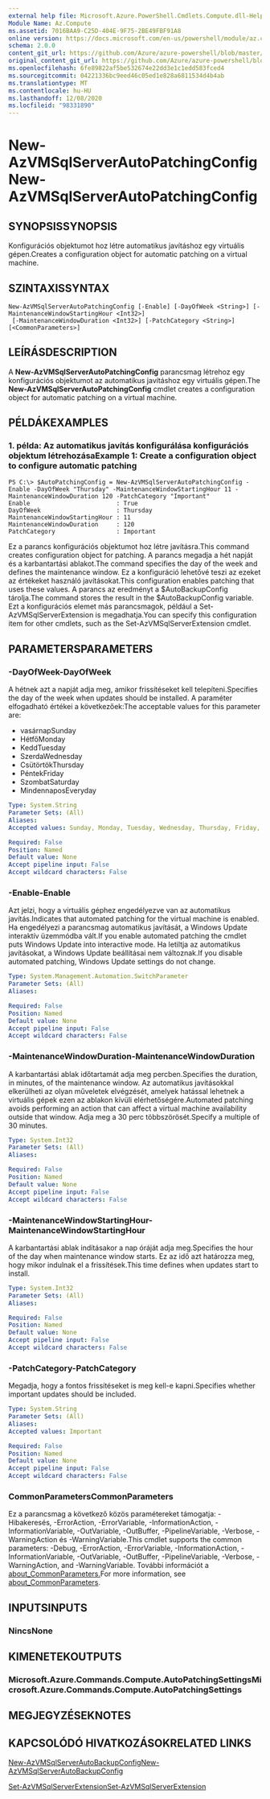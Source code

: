 ```yaml
---
external help file: Microsoft.Azure.PowerShell.Cmdlets.Compute.dll-Help.xml
Module Name: Az.Compute
ms.assetid: 7016BAA9-C25D-404E-9F75-2BE49FBF91A8
online version: https://docs.microsoft.com/en-us/powershell/module/az.compute/new-azvmsqlserverautopatchingconfig
schema: 2.0.0
content_git_url: https://github.com/Azure/azure-powershell/blob/master/src/Compute/Compute/help/New-AzVMSqlServerAutoPatchingConfig.md
original_content_git_url: https://github.com/Azure/azure-powershell/blob/master/src/Compute/Compute/help/New-AzVMSqlServerAutoPatchingConfig.md
ms.openlocfilehash: 6fe89822af5be532674e22dd3e1c1edd583fced4
ms.sourcegitcommit: 04221336bc9eed46c05ed1e828a6811534d4b4ab
ms.translationtype: MT
ms.contentlocale: hu-HU
ms.lasthandoff: 12/08/2020
ms.locfileid: "98331890"
---
```

# <span data-ttu-id="90a69-101">New-AzVMSqlServerAutoPatchingConfig</span><span class="sxs-lookup"><span data-stu-id="90a69-101">New-AzVMSqlServerAutoPatchingConfig</span></span>

## <span data-ttu-id="90a69-102">SYNOPSIS</span><span class="sxs-lookup"><span data-stu-id="90a69-102">SYNOPSIS</span></span>
<span data-ttu-id="90a69-103">Konfigurációs objektumot hoz létre automatikus javításhoz egy virtuális gépen.</span><span class="sxs-lookup"><span data-stu-id="90a69-103">Creates a configuration object for automatic patching on a virtual machine.</span></span>

## <span data-ttu-id="90a69-104">SZINTAXIS</span><span class="sxs-lookup"><span data-stu-id="90a69-104">SYNTAX</span></span>

```
New-AzVMSqlServerAutoPatchingConfig [-Enable] [-DayOfWeek <String>] [-MaintenanceWindowStartingHour <Int32>]
 [-MaintenanceWindowDuration <Int32>] [-PatchCategory <String>] [<CommonParameters>]
```

## <span data-ttu-id="90a69-105">LEÍRÁS</span><span class="sxs-lookup"><span data-stu-id="90a69-105">DESCRIPTION</span></span>
<span data-ttu-id="90a69-106">A **New-AzVMSqlServerAutoPatchingConfig** parancsmag létrehoz egy konfigurációs objektumot az automatikus javításhoz egy virtuális gépen.</span><span class="sxs-lookup"><span data-stu-id="90a69-106">The **New-AzVMSqlServerAutoPatchingConfig** cmdlet creates a configuration object for automatic patching on a virtual machine.</span></span>

## <span data-ttu-id="90a69-107">PÉLDÁK</span><span class="sxs-lookup"><span data-stu-id="90a69-107">EXAMPLES</span></span>

### <span data-ttu-id="90a69-108">1. példa: Az automatikus javítás konfigurálása konfigurációs objektum létrehozása</span><span class="sxs-lookup"><span data-stu-id="90a69-108">Example 1: Create a configuration object to configure automatic patching</span></span>
```
PS C:\> $AutoPatchingConfig = New-AzVMSqlServerAutoPatchingConfig -Enable -DayOfWeek "Thursday" -MaintenanceWindowStartingHour 11 -MaintenanceWindowDuration 120 -PatchCategory "Important"
Enable                        : True
DayOfWeek                     : Thursday
MaintenanceWindowStartingHour : 11
MaintenanceWindowDuration     : 120
PatchCategory                 : Important
```

<span data-ttu-id="90a69-109">Ez a parancs konfigurációs objektumot hoz létre javításra.</span><span class="sxs-lookup"><span data-stu-id="90a69-109">This command creates configuration object for patching.</span></span>
<span data-ttu-id="90a69-110">A parancs megadja a hét napját és a karbantartási ablakot.</span><span class="sxs-lookup"><span data-stu-id="90a69-110">The command specifies the day of the week and defines the maintenance window.</span></span>
<span data-ttu-id="90a69-111">Ez a konfiguráció lehetővé teszi az ezeket az értékeket használó javításokat.</span><span class="sxs-lookup"><span data-stu-id="90a69-111">This configuration enables patching that uses these values.</span></span>
<span data-ttu-id="90a69-112">A parancs az eredményt a $AutoBackupConfig tárolja.</span><span class="sxs-lookup"><span data-stu-id="90a69-112">The command stores the result in the $AutoBackupConfig variable.</span></span>
<span data-ttu-id="90a69-113">Ezt a konfigurációs elemet más parancsmagok, például a Set-AzVMSqlServerExtension is megadhatja.</span><span class="sxs-lookup"><span data-stu-id="90a69-113">You can specify this configuration item for other cmdlets, such as the Set-AzVMSqlServerExtension cmdlet.</span></span>

## <span data-ttu-id="90a69-114">PARAMETERS</span><span class="sxs-lookup"><span data-stu-id="90a69-114">PARAMETERS</span></span>

### <span data-ttu-id="90a69-115">-DayOfWeek</span><span class="sxs-lookup"><span data-stu-id="90a69-115">-DayOfWeek</span></span>
<span data-ttu-id="90a69-116">A hétnek azt a napját adja meg, amikor frissítéseket kell telepíteni.</span><span class="sxs-lookup"><span data-stu-id="90a69-116">Specifies the day of the week when updates should be installed.</span></span>
<span data-ttu-id="90a69-117">A paraméter elfogadható értékei a következőek:</span><span class="sxs-lookup"><span data-stu-id="90a69-117">The acceptable values for this parameter are:</span></span>
- <span data-ttu-id="90a69-118">vasárnap</span><span class="sxs-lookup"><span data-stu-id="90a69-118">Sunday</span></span>
- <span data-ttu-id="90a69-119">Hétfő</span><span class="sxs-lookup"><span data-stu-id="90a69-119">Monday</span></span>
- <span data-ttu-id="90a69-120">Kedd</span><span class="sxs-lookup"><span data-stu-id="90a69-120">Tuesday</span></span>
- <span data-ttu-id="90a69-121">Szerda</span><span class="sxs-lookup"><span data-stu-id="90a69-121">Wednesday</span></span>
- <span data-ttu-id="90a69-122">Csütörtök</span><span class="sxs-lookup"><span data-stu-id="90a69-122">Thursday</span></span>
- <span data-ttu-id="90a69-123">Péntek</span><span class="sxs-lookup"><span data-stu-id="90a69-123">Friday</span></span>
- <span data-ttu-id="90a69-124">Szombat</span><span class="sxs-lookup"><span data-stu-id="90a69-124">Saturday</span></span>
- <span data-ttu-id="90a69-125">Mindennapos</span><span class="sxs-lookup"><span data-stu-id="90a69-125">Everyday</span></span>

```yaml
Type: System.String
Parameter Sets: (All)
Aliases:
Accepted values: Sunday, Monday, Tuesday, Wednesday, Thursday, Friday, Saturday, Everyday

Required: False
Position: Named
Default value: None
Accept pipeline input: False
Accept wildcard characters: False
```

### <span data-ttu-id="90a69-126">-Enable</span><span class="sxs-lookup"><span data-stu-id="90a69-126">-Enable</span></span>
<span data-ttu-id="90a69-127">Azt jelzi, hogy a virtuális géphez engedélyezve van az automatikus javítás.</span><span class="sxs-lookup"><span data-stu-id="90a69-127">Indicates that automated patching for the virtual machine is enabled.</span></span>
<span data-ttu-id="90a69-128">Ha engedélyezi a parancsmag automatikus javítását, a Windows Update interaktív üzemmódba vált.</span><span class="sxs-lookup"><span data-stu-id="90a69-128">If you enable automated patching the cmdlet puts Windows Update into interactive mode.</span></span>
<span data-ttu-id="90a69-129">Ha letiltja az automatikus javításokat, a Windows Update beállításai nem változnak.</span><span class="sxs-lookup"><span data-stu-id="90a69-129">If you disable automated patching, Windows Update settings do not change.</span></span>

```yaml
Type: System.Management.Automation.SwitchParameter
Parameter Sets: (All)
Aliases:

Required: False
Position: Named
Default value: None
Accept pipeline input: False
Accept wildcard characters: False
```

### <span data-ttu-id="90a69-130">-MaintenanceWindowDuration</span><span class="sxs-lookup"><span data-stu-id="90a69-130">-MaintenanceWindowDuration</span></span>
<span data-ttu-id="90a69-131">A karbantartási ablak időtartamát adja meg percben.</span><span class="sxs-lookup"><span data-stu-id="90a69-131">Specifies the duration, in minutes, of the maintenance window.</span></span>
<span data-ttu-id="90a69-132">Az automatikus javításokkal elkerülheti az olyan műveletek elvégzését, amelyek hatással lehetnek a virtuális gépek ezen az ablakon kívüli elérhetőségére.</span><span class="sxs-lookup"><span data-stu-id="90a69-132">Automated patching avoids performing an action that can affect a virtual machine availability outside that window.</span></span>
<span data-ttu-id="90a69-133">Adja meg a 30 perc többszörösét.</span><span class="sxs-lookup"><span data-stu-id="90a69-133">Specify a multiple of 30 minutes.</span></span>

```yaml
Type: System.Int32
Parameter Sets: (All)
Aliases:

Required: False
Position: Named
Default value: None
Accept pipeline input: False
Accept wildcard characters: False
```

### <span data-ttu-id="90a69-134">-MaintenanceWindowStartingHour</span><span class="sxs-lookup"><span data-stu-id="90a69-134">-MaintenanceWindowStartingHour</span></span>
<span data-ttu-id="90a69-135">A karbantartási ablak indításakor a nap óráját adja meg.</span><span class="sxs-lookup"><span data-stu-id="90a69-135">Specifies the hour of the day when maintenance window starts.</span></span>
<span data-ttu-id="90a69-136">Ez az idő azt határozza meg, hogy mikor indulnak el a frissítések.</span><span class="sxs-lookup"><span data-stu-id="90a69-136">This time defines when updates start to install.</span></span>

```yaml
Type: System.Int32
Parameter Sets: (All)
Aliases:

Required: False
Position: Named
Default value: None
Accept pipeline input: False
Accept wildcard characters: False
```

### <span data-ttu-id="90a69-137">-PatchCategory</span><span class="sxs-lookup"><span data-stu-id="90a69-137">-PatchCategory</span></span>
<span data-ttu-id="90a69-138">Megadja, hogy a fontos frissítéseket is meg kell-e kapni.</span><span class="sxs-lookup"><span data-stu-id="90a69-138">Specifies whether important updates should be included.</span></span>

```yaml
Type: System.String
Parameter Sets: (All)
Aliases:
Accepted values: Important

Required: False
Position: Named
Default value: None
Accept pipeline input: False
Accept wildcard characters: False
```

### <span data-ttu-id="90a69-139">CommonParameters</span><span class="sxs-lookup"><span data-stu-id="90a69-139">CommonParameters</span></span>
<span data-ttu-id="90a69-140">Ez a parancsmag a következő közös paramétereket támogatja: -Hibakeresés, -ErrorAction, -ErrorVariable, -InformationAction, -InformationVariable, -OutVariable, -OutBuffer, -PipelineVariable, -Verbose, -WarningAction és -WarningVariable.</span><span class="sxs-lookup"><span data-stu-id="90a69-140">This cmdlet supports the common parameters: -Debug, -ErrorAction, -ErrorVariable, -InformationAction, -InformationVariable, -OutVariable, -OutBuffer, -PipelineVariable, -Verbose, -WarningAction, and -WarningVariable.</span></span> <span data-ttu-id="90a69-141">További információt a [about_CommonParameters.](http://go.microsoft.com/fwlink/?LinkID=113216)</span><span class="sxs-lookup"><span data-stu-id="90a69-141">For more information, see [about_CommonParameters](http://go.microsoft.com/fwlink/?LinkID=113216).</span></span>

## <span data-ttu-id="90a69-142">INPUTS</span><span class="sxs-lookup"><span data-stu-id="90a69-142">INPUTS</span></span>

### <span data-ttu-id="90a69-143">Nincs</span><span class="sxs-lookup"><span data-stu-id="90a69-143">None</span></span>

## <span data-ttu-id="90a69-144">KIMENETEK</span><span class="sxs-lookup"><span data-stu-id="90a69-144">OUTPUTS</span></span>

### <span data-ttu-id="90a69-145">Microsoft.Azure.Commands.Compute.AutoPatchingSettings</span><span class="sxs-lookup"><span data-stu-id="90a69-145">Microsoft.Azure.Commands.Compute.AutoPatchingSettings</span></span>

## <span data-ttu-id="90a69-146">MEGJEGYZÉSEK</span><span class="sxs-lookup"><span data-stu-id="90a69-146">NOTES</span></span>

## <span data-ttu-id="90a69-147">KAPCSOLÓDÓ HIVATKOZÁSOK</span><span class="sxs-lookup"><span data-stu-id="90a69-147">RELATED LINKS</span></span>

[<span data-ttu-id="90a69-148">New-AzVMSqlServerAutoBackupConfig</span><span class="sxs-lookup"><span data-stu-id="90a69-148">New-AzVMSqlServerAutoBackupConfig</span></span>](./New-AzVMSqlServerAutoBackupConfig.md)

[<span data-ttu-id="90a69-149">Set-AzVMSqlServerExtension</span><span class="sxs-lookup"><span data-stu-id="90a69-149">Set-AzVMSqlServerExtension</span></span>](./Set-AzVMSqlServerExtension.md)


